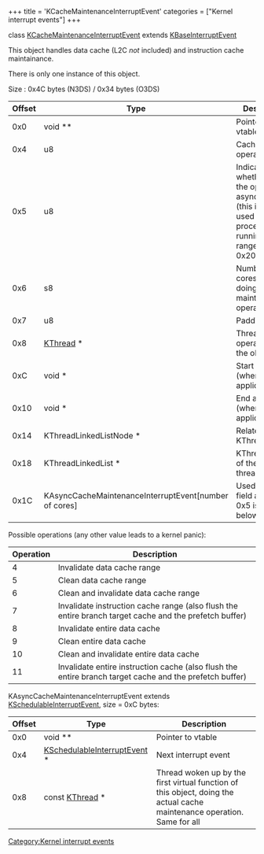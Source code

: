+++
title = 'KCacheMaintenanceInterruptEvent'
categories = ["Kernel interrupt events"]
+++

class
[KCacheMaintenanceInterruptEvent](KCacheMaintenanceInterruptEvent "wikilink")
extends [KBaseInterruptEvent](KBaseInterruptEvent "wikilink")

This object handles data cache (L2C *not* included) and instruction
cache maintainance.

There is only one instance of this object.

Size : 0x4C bytes (N3DS) / 0x34 bytes (O3DS)

| Offset | Type                                                    | Description                                                                                                                        |
|--------|---------------------------------------------------------|------------------------------------------------------------------------------------------------------------------------------------|
| 0x0    | void \*\*                                               | Pointer to vtable                                                                                                                  |
| 0x4    | u8                                                      | Cache operation                                                                                                                    |
| 0x5    | u8                                                      | Indicates whether to do the operation asynchronically (this is what is used when processes are running for ranges \>= 0x200 bytes) |
| 0x6    | s8                                                      | Number of cores still doing cache maintenance operations                                                                           |
| 0x7    | u8                                                      | Padding                                                                                                                            |
| 0x8    | [KThread](KThread "wikilink") \*                        | Thread operating on the object                                                                                                     |
| 0xC    | void \*                                                 | Start address (when applicable)                                                                                                    |
| 0x10   | void \*                                                 | End address (when applicable)                                                                                                      |
| 0x14   | KThreadLinkedListNode \*                                | Related to KThread+0xA0                                                                                                            |
| 0x18   | KThreadLinkedList \*                                    | KThread+0xA8 of the current thread                                                                                                 |
| 0x1C   | KAsyncCacheMaintenanceInterruptEvent\[number of cores\] | Used when the field at offset 0x5 is 1, see below                                                                                  |

Possible operations (any other value leads to a kernel panic):

| Operation | Description                                                                                             |
|-----------|---------------------------------------------------------------------------------------------------------|
| 4         | Invalidate data cache range                                                                             |
| 5         | Clean data cache range                                                                                  |
| 6         | Clean and invalidate data cache range                                                                   |
| 7         | Invalidate instruction cache range (also flush the entire branch target cache and the prefetch buffer)  |
| 8         | Invalidate entire data cache                                                                            |
| 9         | Clean entire data cache                                                                                 |
| 10        | Clean and invalidate entire data cache                                                                  |
| 11        | Invalidate entire instruction cache (also flush the entire branch target cache and the prefetch buffer) |

KAsyncCacheMaintenanceInterruptEvent extends
[KSchedulableInterruptEvent](KSchedulableInterruptEvent "wikilink"),
size = 0xC bytes:

| Offset | Type                                                                   | Description                                                                                                              |
|--------|------------------------------------------------------------------------|--------------------------------------------------------------------------------------------------------------------------|
| 0x0    | void \*\*                                                              | Pointer to vtable                                                                                                        |
| 0x4    | [KSchedulableInterruptEvent](KSchedulableInterruptEvent "wikilink") \* | Next interrupt event                                                                                                     |
| 0x8    | const [KThread](KThread "wikilink") \*                                 | Thread woken up by the first virtual function of this object, doing the actual cache maintenance operation. Same for all |

[Category:Kernel interrupt
events](Category:Kernel_interrupt_events "wikilink")
